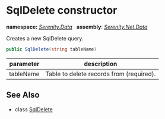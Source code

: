 # SqlDelete constructor
**namespace:** *[Serenity.Data](../../README.md#serenity.data-namespace)*   **assembly**: *[Serenity.Net.Data](../../README.md)*

Creates a new SqlDelete query.

```csharp
public SqlDelete(string tableName)
```

| parameter | description |
| --- | --- |
| tableName | Table to delete records from (required). |

## See Also

* class [SqlDelete](../SqlDelete.md)
